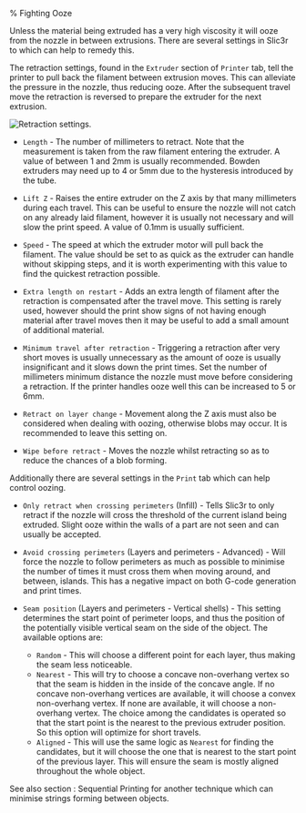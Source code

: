 % Fighting Ooze

Unless the material being extruded has a very high viscosity it will
ooze from the nozzle in between extrusions. There are several settings
in Slic3r to which can help to remedy this.

The retraction settings, found in the `Extruder` section of `Printer` tab,
tell the printer to pull back the filament between extrusion moves. This
can alleviate the pressure in the nozzle, thus reducing ooze. After the
subsequent travel move the retraction is reversed to prepare the extruder
for the next extrusion.

 ![Retraction settings.](images/retraction_settings.png "fig:")


-   `Length` - The number of millimeters to retract. Note that the
    measurement is taken from the raw filament entering the extruder. A
    value of between 1 and 2mm is usually recommended. Bowden extruders
    may need up to 4 or 5mm due to the hysteresis introduced by the
    tube.

-   `Lift Z` - Raises the entire extruder on the Z axis by that many
    millimeters during each travel. This can be useful to ensure the
    nozzle will not catch on any already laid filament, however it is
    usually not necessary and will slow the print speed. A value of
    0.1mm is usually sufficient.

-   `Speed` - The speed at which the extruder motor will pull back the
    filament. The value should be set to as quick as the extruder can
    handle without skipping steps, and it is worth experimenting with
    this value to find the quickest retraction possible.

-   `Extra length on restart` - Adds an extra length of filament after
    the retraction is compensated after the travel move. This setting is
    rarely used, however should the print show signs of not having
    enough material after travel moves then it may be useful to add a
    small amount of additional material.

-   `Minimum travel after retraction` - Triggering a retraction after
    very short moves is usually unnecessary as the amount of ooze is
    usually insignificant and it slows down the print times. Set the
    number of millimeters minimum distance the nozzle must move before
    considering a retraction. If the printer handles ooze well this can
    be increased to 5 or 6mm.

-   `Retract on layer change` - Movement along the Z axis must also be
    considered when dealing with oozing, otherwise blobs may occur. It
    is recommended to leave this setting on.

-   `Wipe before retract` - Moves the nozzle whilst retracting so as to
    reduce the chances of a blob forming.

Additionally there are several settings in the `Print` tab which can
help control oozing.

-   `Only retract when crossing perimeters` (Infill) - Tells Slic3r to
    only retract if the nozzle will cross the threshold of the current
    island being extruded. Slight ooze within the walls of a part are
    not seen and can usually be accepted.

-   `Avoid crossing perimeters` (Layers and perimeters - Advanced) -
    Will force the nozzle to follow perimeters as much as possible to
    minimise the number of times it must cross them when moving around,
    and between, islands. This has a negative impact on both G-code
    generation and print times.

-   `Seam position` (Layers and perimeters - Vertical shells) - This 
    setting determines the start point of perimeter loops, and thus the
    position of the potentially visible vertical seam on the side of the
    object. The available options are:
    * `Random` - This will choose a different point for each layer, thus
        making the seam less noticeable.
    * `Nearest` - This will try to choose a concave non-overhang vertex
        so that the seam is hidden in the inside of the concave angle. 
        If no concave non-overhang vertices are available, it will choose
        a convex non-overhang vertex. If none are available, it will 
        choose a non-overhang vertex. The choice among the candidates is
        operated so that the start point is the nearest to the previous
        extruder position. So this option will optimize for short travels.
    * `Aligned` - This will use the same logic as `Nearest` for finding the
        candidates, but it will choose the one that is nearest to the 
        start point of the previous layer. This will ensure the seam is
        mostly aligned throughout the whole object.
        

See also section : Sequential Printing
for another technique which can minimise strings forming between
objects.
